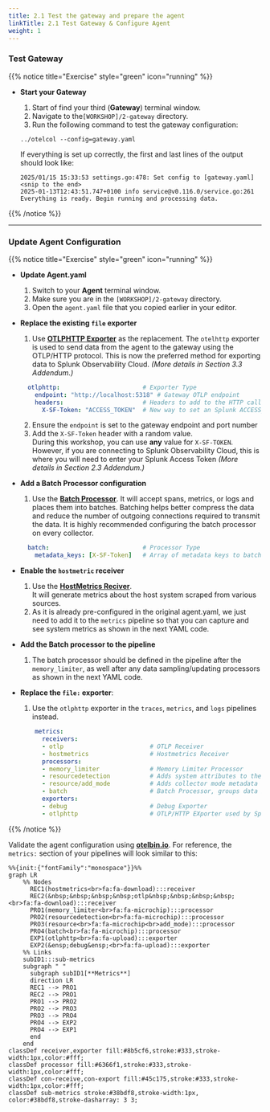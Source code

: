 ```yaml
---
title: 2.1 Test the gateway and prepare the agent
linkTitle: 2.1 Test Gateway & Configure Agent
weight: 1
---
```


### Test Gateway

{{% notice title="Exercise" style="green" icon="running" %}}

- **Start your Gateway**
  1. Start of find your third (**Gateway**) terminal window.
  2. Navigate to the`[WORKSHOP]/2-gateway` directory.
  3. Run the following command to test the gateway configuration:

  ```text
  ../otelcol --config=gateway.yaml
  ```

  If everything is set up correctly, the first and last lines of the output should look like:

  ```text
  2025/01/15 15:33:53 settings.go:478: Set config to [gateway.yaml]
  <snip to the end>
  2025-01-13T12:43:51.747+0100 info service@v0.116.0/service.go:261 Everything is ready. Begin running and processing data.
  ```

{{% /notice %}}

---

### Update Agent Configuration

{{% notice title="Exercise" style="green" icon="running" %}}

- **Update Agent.yaml**  
  1. Switch to your **Agent** terminal window.
  2. Make sure you are in the `[WORKSHOP]/2-gateway` directory.
  3. Open the `agent.yaml` file that you copied earlier in your editor.

- **Replace the existing `file` exporter**
  1. Use [**OTLPHTTP Exporter**](https://docs.splunk.com/observability/en/gdi/opentelemetry/components/otlphttp-exporter.html) as the replacement.
  The `otelhttp` exporter is used to send data from the agent to the gateway using the OTLP/HTTP protocol. This is now the preferred method for exporting data to Splunk Observability Cloud. *(More details in Section 3.3 Addendum.)*

    ```yaml
      otlphttp:                       # Exporter Type
        endpoint: "http://localhost:5318" # Gateway OTLP endpoint 
        headers:                      # Headers to add to the HTTP call 
          X-SF-Token: "ACCESS_TOKEN"  # New way to set an Splunk ACCESS_TOKEN Header
    ```

  2. Ensure the `endpoint` is set to the gateway endpoint and port number
  3. Add the `X-SF-Token` header with a random value.  
  During this workshop, you can use **any** value for `X-SF-TOKEN`. However, if you are connecting to Splunk Observability Cloud, this is where you will need to enter your Splunk Access Token *(More details in Section 2.3 Addendum.)*

- **Add a Batch Processor configuration**
  1. Use the [**Batch Processor**](https://github.com/open-telemetry/opentelemetry-collector/blob/main/processor/batchprocessor/README.md). It will accept spans, metrics, or logs and places them into batches. Batching helps better compress the data and reduce the number of outgoing connections required to transmit the data. It is highly recommended configuring the batch processor on every collector.

  ```yaml
    batch:                          # Processor Type
      metadata_keys: [X-SF-Token]   # Array of metadata keys to batch 
  ```

- **Enable the `hostmetric` receiver**
  1. Use the [**HostMetrics Reciver**](https://github.com/open-telemetry/opentelemetry-collector-contrib/tree/main/receiver/hostmetricsreceiver#readme).  
  It will generate metrics about the host system scraped from various sources.  
  2. As it is already pre-configured in the original agent.yaml, we just need to add it to the `metrics` pipeline so that you can capture and see system metrics as shown in the next YAML code.

- **Add the Batch processor to the pipeline**
  1. The batch processor should be defined in the pipeline after the `memory_limiter`, as well after any data sampling/updating processors as shown in the next YAML code.

- **Replace the `file:` exporter**:
  1. Use the `otlphttp` exporter in the `traces`, `metrics`, and `logs` pipelines instead.

  ```yaml
      metrics:    
        receivers: 
        - otlp                        # OTLP Receiver
        - hostmetrics                 # Hostmetrics Receiver
        processors:
        - memory_limiter              # Memory Limiter Processor
        - resourcedetection           # Adds system attributes to the data
        - resource/add_mode           # Adds collector mode metadata
        - batch                       # Batch Processor, groups data before send
        exporters:
        - debug                       # Debug Exporter 
        - otlphttp                    # OTLP/HTTP EXporter used by Splunk O11Y
  ```

{{% /notice %}}

Validate the agent configuration using **[otelbin.io](https://www.otelbin.io/)**. For reference, the `metrics:` section of your pipelines will look similar to this:

```mermaid
%%{init:{"fontFamily":"monospace"}}%%
graph LR
    %% Nodes
      REC1(hostmetrics<br>fa:fa-download):::receiver
      REC2(&nbsp;&nbsp;&nbsp;&nbsp;otlp&nbsp;&nbsp;&nbsp;&nbsp;<br>fa:fa-download):::receiver
      PRO1(memory_limiter<br>fa:fa-microchip):::processor
      PRO2(resourcedetection<br>fa:fa-microchip):::processor
      PRO3(resource<br>fa:fa-microchip<br>add_mode):::processor
      PRO4(batch<br>fa:fa-microchip):::processor
      EXP1(otlphttp<br>fa:fa-upload):::exporter
      EXP2(&ensp;debug&ensp;<br>fa:fa-upload):::exporter
    %% Links
    subID1:::sub-metrics
    subgraph " "
      subgraph subID1[**Metrics**]
      direction LR
      REC1 --> PRO1
      REC2 --> PRO1
      PRO1 --> PRO2
      PRO2 --> PRO3
      PRO3 --> PRO4
      PRO4 --> EXP2
      PRO4 --> EXP1
      end
    end
classDef receiver,exporter fill:#8b5cf6,stroke:#333,stroke-width:1px,color:#fff;
classDef processor fill:#6366f1,stroke:#333,stroke-width:1px,color:#fff;
classDef con-receive,con-export fill:#45c175,stroke:#333,stroke-width:1px,color:#fff;
classDef sub-metrics stroke:#38bdf8,stroke-width:1px, color:#38bdf8,stroke-dasharray: 3 3;
```
